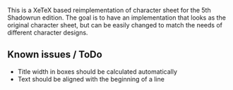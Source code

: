 This is a XeTeX based reimplementation of character sheet for the 5th
Shadowrun edition. The goal is to have an implementation that looks as the
original character sheet, but can be easily changed to match the needs of
different character designs.

## Known issues / ToDo
* Title width in boxes should be calculated automatically
* Text should be aligned with the beginning of a line
